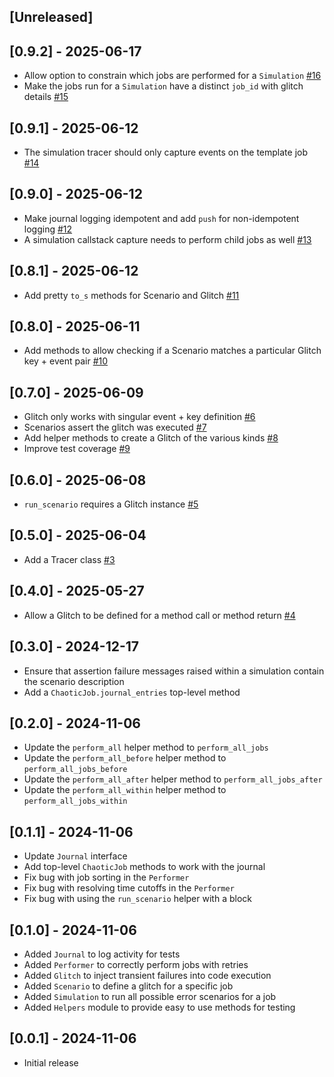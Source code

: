 ## [Unreleased]

## [0.9.2] - 2025-06-17

- Allow option to constrain which jobs are performed for a `Simulation` [#16](https://github.com/fractaledmind/chaotic_job/pull/16)
- Make the jobs run for a `Simulation` have a distinct `job_id` with glitch details [#15](https://github.com/fractaledmind/chaotic_job/pull/15)

## [0.9.1] - 2025-06-12

- The simulation tracer should only capture events on the template job [#14](https://github.com/fractaledmind/chaotic_job/pull/14)

## [0.9.0] - 2025-06-12

- Make journal logging idempotent and add `push` for non-idempotent logging [#12](https://github.com/fractaledmind/chaotic_job/pull/12)
- A simulation callstack capture needs to perform child jobs as well [#13](https://github.com/fractaledmind/chaotic_job/pull/13)

## [0.8.1] - 2025-06-12

- Add pretty `to_s` methods for Scenario and Glitch [#11](https://github.com/fractaledmind/chaotic_job/pull/11)

## [0.8.0] - 2025-06-11

- Add methods to allow checking if a Scenario matches a particular Glitch key + event pair [#10](https://github.com/fractaledmind/chaotic_job/pull/10)

## [0.7.0] - 2025-06-09

- Glitch only works with singular event + key definition [#6](https://github.com/fractaledmind/chaotic_job/pull/6)
- Scenarios assert the glitch was executed [#7](https://github.com/fractaledmind/chaotic_job/pull/7)
- Add helper methods to create a Glitch of the various kinds [#8](https://github.com/fractaledmind/chaotic_job/pull/8)
- Improve test coverage [#9](https://github.com/fractaledmind/chaotic_job/pull/9)

## [0.6.0] - 2025-06-08

- `run_scenario` requires a Glitch instance [#5](https://github.com/fractaledmind/chaotic_job/pull/5)

## [0.5.0] - 2025-06-04

- Add a Tracer class [#3](https://github.com/fractaledmind/chaotic_job/pull/3)

## [0.4.0] - 2025-05-27

- Allow a Glitch to be defined for a method call or method return [#4](https://github.com/fractaledmind/chaotic_job/pull/4)

## [0.3.0] - 2024-12-17

- Ensure that assertion failure messages raised within a simulation contain the scenario description
- Add a `ChaoticJob.journal_entries` top-level method

## [0.2.0] - 2024-11-06

- Update the `perform_all` helper method to `perform_all_jobs`
- Update the `perform_all_before` helper method to `perform_all_jobs_before`
- Update the `perform_all_after` helper method to `perform_all_jobs_after`
- Update the `perform_all_within` helper method to `perform_all_jobs_within`

## [0.1.1] - 2024-11-06

- Update `Journal` interface
- Add top-level `ChaoticJob` methods to work with the journal
- Fix bug with job sorting in the `Performer`
- Fix bug with resolving time cutoffs in the `Performer`
- Fix bug with using the `run_scenario` helper with a block

## [0.1.0] - 2024-11-06

- Added `Journal` to log activity for tests
- Added `Performer` to correctly perform jobs with retries
- Added `Glitch` to inject transient failures into code execution
- Added `Scenario` to define a glitch for a specific job
- Added `Simulation` to run all possible error scenarios for a job
- Added `Helpers` module to provide easy to use methods for testing

## [0.0.1] - 2024-11-06

- Initial release
